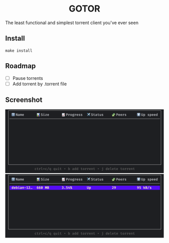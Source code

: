 <center><h1>GOTOR</h1> </center>

The least functional and simplest torrent client you've ever seen

## Install 

```shell
make install
```

## Roadmap

- [ ] Pause torrents
- [ ] Add torrent by .torrent file

## Screenshot
<img src="./image.png">

<img src="./image2.png">